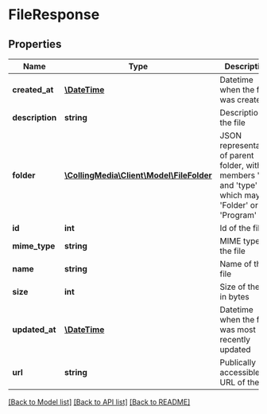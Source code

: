 # FileResponse

## Properties
Name | Type | Description | Notes
------------ | ------------- | ------------- | -------------
**created_at** | [**\DateTime**](\DateTime.md) | Datetime when the file was created | 
**description** | **string** | Description of the file | [optional] 
**folder** | [**\CollingMedia\Client\Model\FileFolder**](FileFolder.md) | JSON representation of parent folder, with members &#39;id&#39;, and &#39;type&#39; which may be &#39;Folder&#39; or &#39;Program&#39; | 
**id** | **int** | Id of the file | 
**mime_type** | **string** | MIME type of the file | 
**name** | **string** | Name of the file | 
**size** | **int** | Size of the file in bytes | 
**updated_at** | [**\DateTime**](\DateTime.md) | Datetime when the file was most recently updated | 
**url** | **string** | Publically accessible URL of the file | 

[[Back to Model list]](../README.md#documentation-for-models) [[Back to API list]](../README.md#documentation-for-api-endpoints) [[Back to README]](../README.md)


